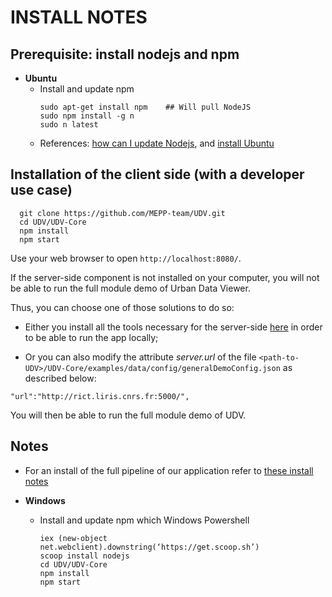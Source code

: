 # INSTALL NOTES

## Prerequisite: install nodejs and npm

* **Ubuntu**
  - Install and update npm
    ```
    sudo apt-get install npm    ## Will pull NodeJS
    sudo npm install -g n     
    sudo n latest
    ```
  - References: [how can I update Nodejs](https://askubuntu.com/questions/426750/how-can-i-update-my-nodejs-to-the-latest-version), and [install Ubuntu](http://www.hostingadvice.com/how-to/install-nodejs-ubuntu-14-04/#ubuntu-package-manager)

## Installation of the client side (with a developer use case)
```
  git clone https://github.com/MEPP-team/UDV.git
  cd UDV/UDV-Core
  npm install
  npm start
```

Use your web browser to open
`http://localhost:8080/`.

If the server-side component is not installed on your computer, you will not be able to run the full module demo of Urban Data Viewer.

Thus, you can choose one of those solutions to do so:

  * Either you install all the tools necessary for the server-side [here](https://github.com/MEPP-team/RICT/blob/master/Install.md) in order to be able to run the app locally;

  * Or you can also modify the attribute _server.url_ of the file `<path-to-UDV>/UDV-Core/examples/data/config/generalDemoConfig.json` as described below:
```
"url":"http://rict.liris.cnrs.fr:5000/",
```
You will then be able to run the full module demo of UDV.

## Notes

* For an install of the full pipeline of our application refer to
[these install notes](https://github.com/MEPP-team/RICT/blob/master/Install.md)

* **Windows**
  - Install and update npm which Windows Powershell
    ```
    iex (new-object net.webclient).downstring(‘https://get.scoop.sh’)
    scoop install nodejs
    cd UDV/UDV-Core
    npm install
    npm start
    ```
